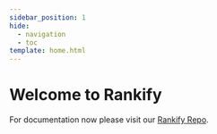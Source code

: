 ```yaml
---
sidebar_position: 1
hide:
  - navigation
  - toc
template: home.html
---
```




# Welcome to Rankify

For documentation now please visit our [Rankify Repo](https://github.com/DataScienceUIBK/Rankify).
<!-- 
## Commands

* `mkdocs new [dir-name]` - Create a new project.
* `mkdocs serve` - Start the live-reloading docs server.
* `mkdocs build` - Build the documentation site.
* `mkdocs -h` - Print help message and exit.

## Project layout

    mkdocs.yml    # The configuration file.
    docs/
        index.md  # The documentation homepage.
        ...       # Other markdown pages, images and other files.
-->